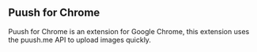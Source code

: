## Puush for Chrome

Puush for Chrome is an extension for Google Chrome, this extension uses the puush.me API to upload images quickly.
